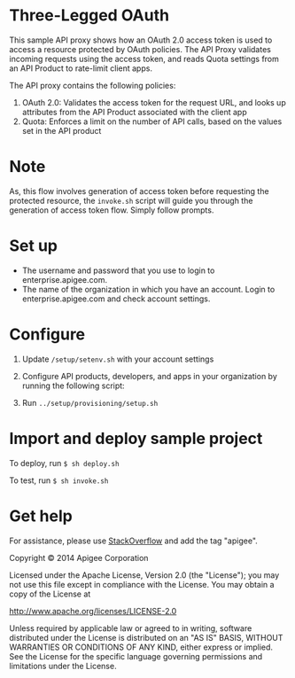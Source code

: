 # Three-Legged OAuth

This sample API proxy shows how an OAuth 2.0 access token is used to access a resource
protected by OAuth policies. The API Proxy validates incoming requests using the access token, 
and reads Quota settings from an API Product to rate-limit client apps.

The API proxy contains the following policies:

1. OAuth 2.0: Validates the access token for the request URL, and looks up
attributes from the API Product associated with the client app
2. Quota: Enforces a limit on the number of API calls, based on the values set
in the API product

# Note

As, this flow involves generation of access token before requesting the protected resource,
the `invoke.sh` script will guide you through the generation of access token flow.
Simply follow prompts.


# Set up

* The username and password that you use to login to enterprise.apigee.com.
* The name of the organization in which you have an account. Login to 
  enterprise.apigee.com and check account settings.

# Configure 

1. Update `/setup/setenv.sh` with your account settings

2. Configure API products, developers, and apps in your organization by
running the following script:

3. Run `../setup/provisioning/setup.sh`

# Import and deploy sample project

To deploy, run `$ sh deploy.sh`

To test, run `$ sh invoke.sh`

# Get help

For assistance, please use [StackOverflow](http://stackoverflow.com/tags/apigee) and add the tag "apigee".

Copyright © 2014 Apigee Corporation

Licensed under the Apache License, Version 2.0 (the "License"); you may not use
this file except in compliance with the License. You may obtain a copy
of the License at

http://www.apache.org/licenses/LICENSE-2.0

Unless required by applicable law or agreed to in writing, software
distributed under the License is distributed on an "AS IS" BASIS,
WITHOUT WARRANTIES OR CONDITIONS OF ANY KIND, either express or implied.
See the License for the specific language governing permissions and
limitations under the License.
